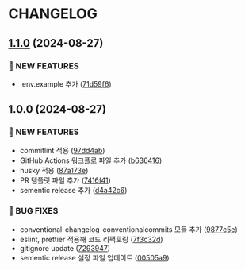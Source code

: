 # CHANGELOG

## [1.1.0](https://github.com/startup-life/nest-backend/compare/v1.0.0...v1.1.0) (2024-08-27)

### 🚀 NEW FEATURES

* .env.example 추가 ([71d59f6](https://github.com/startup-life/nest-backend/commit/71d59f68be6cca7fe2141cf9f6a7ebae689b6697))

## 1.0.0 (2024-08-27)

### 🚀 NEW FEATURES

* commitlint 적용 ([97dd4ab](https://github.com/startup-life/nest-backend/commit/97dd4ab53441595d902ede3b732e8067a8ceb70f))
* GitHub Actions 워크플로 파일 추가 ([b636416](https://github.com/startup-life/nest-backend/commit/b636416ac8a848e849d12f7faca2f61ffc9e6188))
* husky 적용 ([87a173e](https://github.com/startup-life/nest-backend/commit/87a173ede6ccf252c373f739884ee138c16e715f))
* PR 템플릿 파일 추가 ([7416f41](https://github.com/startup-life/nest-backend/commit/7416f412db465a94ec88547c39cab1aa667934d2))
* sementic release 추가 ([d4a42c6](https://github.com/startup-life/nest-backend/commit/d4a42c632004e9f820c53b35183a0c7c346ad048))

### 🐛 BUG FIXES

* conventional-changelog-conventionalcommits 모듈 추가 ([9877c5e](https://github.com/startup-life/nest-backend/commit/9877c5e667d05b7f0969f33682a4f71ff7b61bc5))
* eslint, prettier 적용해 코드 리팩토링 ([7f3c32d](https://github.com/startup-life/nest-backend/commit/7f3c32df8df284f91084725f9f9612ea5779a2e6))
* gitignore update ([7293947](https://github.com/startup-life/nest-backend/commit/7293947c649c1be5bc7f1ef6b8142d6d09125e49))
* sementic release 설정 파일 업데이트 ([00505a9](https://github.com/startup-life/nest-backend/commit/00505a9e1cf5ebaa07509b686d76d38604c63d33))
